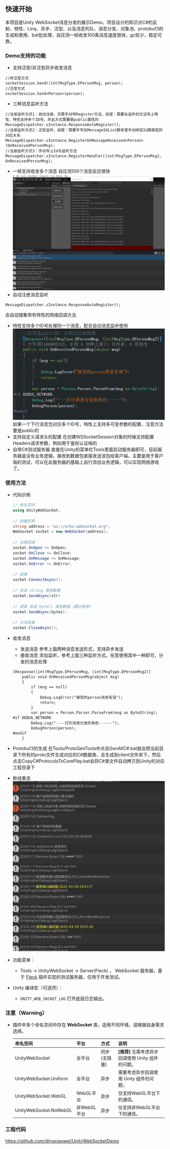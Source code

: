 ## **快速开始**
本项目是Unity WebSocket消息分发的展示Demo，项目设计的知识点C#的反射、特性、Linq、异步、泛型、以及消息列队、消息分发、对象池、protobuf3的生成和使用、bat批处理，自压测一帧收发100条消息速度很快，gc较少，稳定可靠。

### Demo支持的功能
* 支持泛型/非泛型异步收发消息
```
//非泛型方式
socketSession.Send((int)MsgType.EPersonMsg, person);
//泛型方式
socketSession.Send<Person>(person);
```
* 三种消息监听方法
```
//注册监听方式1：自动注册，无需手动写Register方法，前提：需要在监听的方法写上特性，特性支持多个ID号，并且方式需要是public属性的
MessageDispatcher.sInstance.ResponseAutoRegister();
//注册监听方式2：泛型监听，前提：需要手写在MessageIdList脚本里手动绑定Id跟类型的对应关系
MessageDispatcher.sInstance.RegisterOnMessageReceived<Person>(OnReceivedPersonMsg);
//注册监听方式3：手动写上Id与监听方法
MessageDispatcher.sInstance.RegisterHandler((int)MsgType.EPersonMsg2, OnReceivedPersonMsg);
```
* 一帧支持收发多个消息
自压测100个消息反应很快
![](img/1.png)
* 自动注册消息监听
```
MessageDispatcher.sInstance.ResponseAutoRegister();
```
会自动搜集带有特性的网络回调方法
* 特性支持多个ID号处理同一个消息，配合自动消息监听使用
![](img/2.png)
如果一个下行消息包对应多个ID号，特性上支持多可变参数的配置，注意方法要是public的
* 支持自定义请求头的配置
在创建WSSocketSession对象的时候支持配置Headers请求参数，例如用于鉴权认证啥的
* 自带C#测试服务器
直接在Unity的菜单栏Tools里面启动服务器即可，目前服务器是没有业务逻辑，接收到数据包直接发送该包给客户端，主要是用于客户端的测试，可以在此服务器的基础上自行添加业务逻辑，可以实现网络游戏了。
### **使用方法**

- 代码示例

  ```csharp
  // 命名空间
  using UnityWebSocket;

  // 创建实例
  string address = "ws://echo.websocket.org";
  WebSocket socket = new WebSocket(address);

  // 注册回调
  socket.OnOpen += OnOpen;
  socket.OnClose += OnClose;
  socket.OnMessage += OnMessage;
  socket.OnError += OnError;

  // 连接
  socket.ConnectAsync();

  // 发送 string 类型数据
  socket.SendAsync(str)

  // 或者 发送 byte[] 类型数据（建议使用）
  socket.SendAsync(bytes);

  // 关闭连接
  socket.CloseAsync();
  ```
- 收发消息
	- 发送消息
	参考上面两种消息发送形式，支持异步发送
	- 接收消息
	添加监听，参考上面三种监听方式，任意使用其中一种即可，分发的消息处理
    ```
    [Response((int)MsgType.EPersonMsg, (int)MsgType.EPersonMsg2)]
        public void OnReceivedPersonMsg(object msg)
        {
            if (msg == null)
            {
                Debug.LogError("接受的person消息有误");
                return;
            }
            var person = Person.Parser.ParseFrom(msg as ByteString);
    #if DEBUG_NETWORK
            Debug.Log("----打印消息分发的角色------");
            DebugPerson(person);
    #endif
        }
	```
- Protobuf3的生成
  在Tools/ProtoGenTools中点击GenAllC#.bat就会把当前目录下所有的proto文件生成对应的C#数据类，会生成到client文件夹下，然后点击CopyC#ProtocolsToCorePlay.bat会将C#类文件自动拷贝到Unity的对应工程目录下

- 断线重连
![](img/4.jpg)

- 功能菜单：
  - Tools -> UnityWebSocket -> Server(Fleck) ， WebSocket 服务器，基于 [Fleck](https://github.com/statianzo/Fleck) 插件实现的测试服务器，仅用于开发测试。

- Unity 编译宏（可选项）：
  - `UNITY_WEB_SOCKET_LOG` 打开底层日志输出。


### **注意（Warning）**

- 插件中多个命名空间中存在 **WebSocket** 类，适用不同环境，请根据自身需求选择。

  命名空间 | 平台 | 方式 |  说明
  -|-|-|-
  UnityWebSocket | 全平台 | 同步(无阻塞) | **[推荐]** 无需考虑异步回调使用 Unity 组件的问题。
  UnityWebSocket.Uniform | 全平台 | 异步 | 需要考虑异步回调使用 Unity 组件的问题。
  UnityWebSocket.WebGL | WebGL平台 | 异步 | 仅支持WebGL平台下的通信。
  UnityWebSocket.NoWebGL | 非WebGL平台 | 异步  | 仅支持非WebGL平台下的通信。

### 工程代码
https://github.com/dingxiaowei/UnityWebSocketDemo

